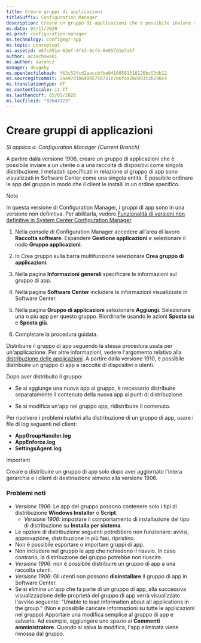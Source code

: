 ```yaml
---
title: Creare gruppi di applicazioni
titleSuffix: Configuration Manager
description: Creare un gruppo di applicazioni che è possibile inviare a un utente o a una raccolta di dispositivi come singola distribuzione in Configuration Manager.
ms.date: 04/11/2020
ms.prod: configuration-manager
ms.technology: configmgr-app
ms.topic: conceptual
ms.assetid: e67c691e-62ef-4f43-9cfb-0e957d1e7a5f
author: aczechowski
ms.author: aaroncz
manager: dougeby
ms.openlocfilehash: f63c52fcd2aaccbfbe04160581318126bc53db12
ms.sourcegitcommit: 2aa97d1b6409575d731c706faa2bc093c2b298c4
ms.translationtype: HT
ms.contentlocale: it-IT
ms.lasthandoff: 05/01/2020
ms.locfileid: "82643123"
---
```

# <a name="create-application-groups"></a>Creare gruppi di applicazioni

*Si applica a: Configuration Manager (Current Branch)*

<!--3555907-->

A partire dalla versione 1906, creare un gruppo di applicazioni che è possibile inviare a un utente o a una raccolta di dispositivi come singola distribuzione. I metadati specificati in relazione al gruppo di app sono visualizzati in Software Center come una singola entità. È possibile ordinare le app del gruppo in modo che il client le installi in un ordine specifico.

> [!Note]  
> In questa versione di Configuration Manager, i gruppi di app sono in una versione non definitiva. Per abilitarla, vedere [Funzionalità di versioni non definitive in System Center Configuration Manager](../../core/servers/manage/pre-release-features.md).  

1. Nella console di Configuration Manager accedere all'area di lavoro **Raccolta software**. Espandere **Gestione applicazioni** e selezionare il nodo **Gruppo applicazioni**.  

1. In Crea gruppo sulla barra multifunzione selezionare **Crea gruppo di applicazioni**.

1. Nella pagina **Informazioni generali** specificare le informazioni sul gruppo di app.  

1. Nella pagina **Software Center** includere le informazioni visualizzate in Software Center.  

1. Nella pagina **Gruppo di applicazioni** selezionare **Aggiungi**. Selezionare una o più app per questo gruppo. Riordinarle usando le azioni **Sposta su** e **Sposta giù**.  

1. Completare la procedura guidata.  

Distribuire il gruppo di app seguendo la stessa procedura usata per un'applicazione. Per altre informazioni, vedere l'argomento relativo alla [distribuzione delle applicazioni](deploy-applications.md). A partire dalla versione 1910, è possibile distribuire un gruppo di app a raccolte di dispositivi o utenti.

Dopo aver distribuito il gruppo:

- Se si aggiunge una nuova app al gruppo, è necessario distribuire separatamente il contenuto della nuova app ai punti di distribuzione.

- Se si modifica un'app nel gruppo app, ridistribuire il contenuto.

Per risolvere i problemi relativi alla distribuzione di un gruppo di app, usare i file di log seguenti nel client:

- **AppGroupHandler.log**
- **AppEnforce.log**
- **SettingsAgent.log**

> [!Important]  
> Creare o distribuire un gruppo di app solo dopo aver aggiornato l'intera gerarchia e i client di destinazione almeno alla versione 1906.

### <a name="known-issues"></a>Problemi noti

- *Versione 1906*: Le app del gruppo possono contenere solo i tipi di distribuzione **Windows Installer** o **Script**.
  - *Versione 1906*: impostare il comportamento di installazione del tipo di distribuzione su **Installa per sistema**.
- Le opzioni di distribuzione seguenti potrebbero non funzionare: avvisi, approvazione, distribuzione in più fasi, ripristino.
- Non è possibile esportare o importare gruppi di app.
- Non includere nel gruppo le app che richiedono il riavvio. In caso contrario, la distribuzione del gruppo potrebbe non riuscire.
- *Versione 1906*: non è possibile distribuire un gruppo di app a una raccolta utenti.
- *Versione 1906*: Gli utenti non possono **disinstallare** il gruppo di app in Software Center.
- Se si elimina un'app che fa parte di un gruppo di app, alla successiva visualizzazione delle proprietà del gruppo di app verrà visualizzato l'avviso seguente: "Unable to load information about all applications in the group." (Non è possibile caricare informazioni su tutte le applicazioni nel gruppo) Apportare una modifica semplice al gruppo di app e salvarlo. Ad esempio, aggiungere uno spazio ai **Commenti amministratore**. Quando si salva la modifica, l'app eliminata viene rimossa dal gruppo.<!-- 7099542 -->
